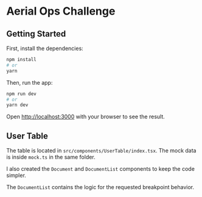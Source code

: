 # Aerial Ops Challenge

## Getting Started

First, install the dependencies:

```bash
npm install
# or
yarn
```

Then, run the app:

```bash
npm run dev
# or
yarn dev
```

Open [http://localhost:3000](http://localhost:3000) with your browser to see the result.

## User Table

The table is located in `src/components/UserTable/index.tsx`. The mock data is inside `mock.ts` in the same folder.

I also created the `Document` and `DocumentList` components to keep the code simpler.

The `DocumentList` contains the logic for the requested breakpoint behavior.
